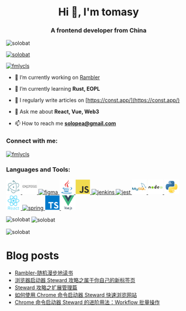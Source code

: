 <h1 align="center">Hi 👋, I'm tomasy</h1>
<h3 align="center">A frontend developer from China</h3>

<p align="left"> <img src="https://komarev.com/ghpvc/?username=solobat&label=Profile%20views&color=0e75b6&style=flat" alt="solobat" /> </p>

<p align="left"> <a href="https://github.com/ryo-ma/github-profile-trophy"><img src="https://github-profile-trophy.vercel.app/?username=solobat" alt="solobat" /></a> </p>

<p align="left"> <a href="https://twitter.com/fmlycls" target="blank"><img src="https://img.shields.io/twitter/follow/fmlycls?logo=twitter&style=for-the-badge" alt="fmlycls" /></a> </p>

- 🔭 I’m currently working on [Rambler](https://github.com/solobat/rambler)

- 🌱 I’m currently learning **Rust, EOPL**

- 📝 I regularly write articles on [https://const.app/](https://const.app/)

- 💬 Ask me about **React, Vue, Web3**

- 📫 How to reach me **solopea@gmail.com**

<h3 align="left">Connect with me:</h3>
<p align="left">
<a href="https://twitter.com/fmlycls" target="blank"><img align="center" src="https://raw.githubusercontent.com/rahuldkjain/github-profile-readme-generator/master/src/images/icons/Social/twitter.svg" alt="fmlycls" height="30" width="40" /></a>
</p>

<h3 align="left">Languages and Tools:</h3>
<p align="left"> <a href="https://www.electronjs.org" target="_blank" rel="noreferrer"> <img src="https://raw.githubusercontent.com/devicons/devicon/master/icons/electron/electron-original.svg" alt="electron" width="40" height="40"/> </a> <a href="https://expressjs.com" target="_blank" rel="noreferrer"> <img src="https://raw.githubusercontent.com/devicons/devicon/master/icons/express/express-original-wordmark.svg" alt="express" width="40" height="40"/> </a> <a href="https://www.figma.com/" target="_blank" rel="noreferrer"> <img src="https://www.vectorlogo.zone/logos/figma/figma-icon.svg" alt="figma" width="40" height="40"/> </a> <a href="https://www.java.com" target="_blank" rel="noreferrer"> <img src="https://raw.githubusercontent.com/devicons/devicon/master/icons/java/java-original.svg" alt="java" width="40" height="40"/> </a> <a href="https://developer.mozilla.org/en-US/docs/Web/JavaScript" target="_blank" rel="noreferrer"> <img src="https://raw.githubusercontent.com/devicons/devicon/master/icons/javascript/javascript-original.svg" alt="javascript" width="40" height="40"/> </a> <a href="https://www.jenkins.io" target="_blank" rel="noreferrer"> <img src="https://www.vectorlogo.zone/logos/jenkins/jenkins-icon.svg" alt="jenkins" width="40" height="40"/> </a> <a href="https://jestjs.io" target="_blank" rel="noreferrer"> <img src="https://www.vectorlogo.zone/logos/jestjsio/jestjsio-icon.svg" alt="jest" width="40" height="40"/> </a> <a href="https://www.mysql.com/" target="_blank" rel="noreferrer"> <img src="https://raw.githubusercontent.com/devicons/devicon/master/icons/mysql/mysql-original-wordmark.svg" alt="mysql" width="40" height="40"/> </a> <a href="https://nodejs.org" target="_blank" rel="noreferrer"> <img src="https://raw.githubusercontent.com/devicons/devicon/master/icons/nodejs/nodejs-original-wordmark.svg" alt="nodejs" width="40" height="40"/> </a> <a href="https://www.python.org" target="_blank" rel="noreferrer"> <img src="https://raw.githubusercontent.com/devicons/devicon/master/icons/python/python-original.svg" alt="python" width="40" height="40"/> </a> <a href="https://reactjs.org/" target="_blank" rel="noreferrer"> <img src="https://raw.githubusercontent.com/devicons/devicon/master/icons/react/react-original-wordmark.svg" alt="react" width="40" height="40"/> </a> <a href="https://spring.io/" target="_blank" rel="noreferrer"> <img src="https://www.vectorlogo.zone/logos/springio/springio-icon.svg" alt="spring" width="40" height="40"/> </a> <a href="https://www.typescriptlang.org/" target="_blank" rel="noreferrer"> <img src="https://raw.githubusercontent.com/devicons/devicon/master/icons/typescript/typescript-original.svg" alt="typescript" width="40" height="40"/> </a> <a href="https://vuejs.org/" target="_blank" rel="noreferrer"> <img src="https://raw.githubusercontent.com/devicons/devicon/master/icons/vuejs/vuejs-original-wordmark.svg" alt="vuejs" width="40" height="40"/> </a> </p>

<p><img align="left" src="https://github-readme-stats.vercel.app/api/top-langs?username=solobat&show_icons=true&locale=en&layout=compact" alt="solobat" /></p>

<p>&nbsp;<img align="center" src="https://github-readme-stats.vercel.app/api?username=solobat&show_icons=true&locale=en" alt="solobat" /></p>

<p><img align="center" src="https://github-readme-streak-stats.herokuapp.com/?user=solobat&" alt="solobat" /></p>

# Blog posts

<!-- BLOG-POST-LIST:START -->
- [Rambler-随机漫步地读书](https://const.app/2023/02/16/Rambler-%E9%9A%8F%E6%9C%BA%E6%BC%AB%E6%AD%A5%E5%9C%B0%E8%AF%BB%E4%B9%A6/)
- [浏览器启动器 Steward 攻略之属于你自己的新标签页](https://const.app/2018/04/30/%E6%B5%8F%E8%A7%88%E5%99%A8%E5%90%AF%E5%8A%A8%E5%99%A8-Steward-%E6%94%BB%E7%95%A5%E4%B9%8B%E5%B1%9E%E4%BA%8E%E4%BD%A0%E8%87%AA%E5%B7%B1%E7%9A%84%E6%96%B0%E6%A0%87%E7%AD%BE%E9%A1%B5/)
- [Steward 攻略之扩展管理篇](https://const.app/2018/04/30/Steward-%E6%94%BB%E7%95%A5%E4%B9%8B%E6%89%A9%E5%B1%95%E7%AE%A1%E7%90%86%E7%AF%87/)
- [如何使用 Chrome 命令启动器 Steward 快速浏览网站](https://const.app/2018/04/30/%E5%A6%82%E4%BD%95%E4%BD%BF%E7%94%A8-Chrome-%E5%91%BD%E4%BB%A4%E5%90%AF%E5%8A%A8%E5%99%A8-Steward-%E5%BF%AB%E9%80%9F%E6%B5%8F%E8%A7%88%E7%BD%91%E7%AB%99/)
- [Chrome 命令启动器 Steward 的进阶用法：Workflow 批量操作](https://const.app/2018/04/30/Chrome-%E5%91%BD%E4%BB%A4%E5%90%AF%E5%8A%A8%E5%99%A8-Steward-%E7%9A%84%E8%BF%9B%E9%98%B6%E7%94%A8%E6%B3%95%EF%BC%9AWorkflow-%E6%89%B9%E9%87%8F%E6%93%8D%E4%BD%9C/)
<!-- BLOG-POST-LIST:END -->